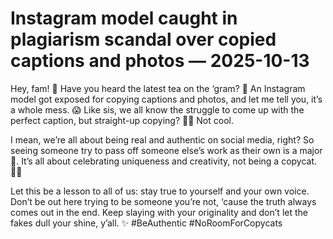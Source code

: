 # Instagram model caught in plagiarism scandal over copied captions and photos — 2025-10-13

Hey, fam! 📸 Have you heard the latest tea on the ‘gram? 🍵 An Instagram model got exposed for copying captions and photos, and let me tell you, it’s a whole mess. 😱 Like sis, we all know the struggle to come up with the perfect caption, but straight-up copying? 🤦‍♀️ Not cool.

I mean, we’re all about being real and authentic on social media, right? So seeing someone try to pass off someone else’s work as their own is a major 🚫. It’s all about celebrating uniqueness and creativity, not being a copycat. 🐱‍🏍

Let this be a lesson to all of us: stay true to yourself and your own voice. Don’t be out here trying to be someone you’re not, ‘cause the truth always comes out in the end. Keep slaying with your originality and don’t let the fakes dull your shine, y’all. ✨ #BeAuthentic #NoRoomForCopycats